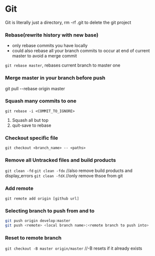 # Git

Git is literally just a directory, rm -rf .git to delete the git project

### Rebase(rewrite history with new base)

- only rebase commits you have locally 
- could also rebase all your branch commits to occur at end of current master to avoid a merge commit

`git rebase master`, rebases current branch to master one 

### Merge master in your branch before push

git pull --rebase origin master

### Squash many commits to one

`git rebase -i <COMMIT_TO_IGNORE>`
1. Squash all but top
2. quit-save to rebase

### Checkout specific file

`git checkout <branch_name> -- <paths>`

### Remove all Untracked files and build products

`git clean -fd`
`git clean -fdx` //also remove build products and display_errors
`git clean -fdX` //only remove thsoe from git

### Add remote

`git remote add origin [github url]`

### Selecting branch to push from and to

```bash
git push origin develop:master
git push <remote> <local branch name>:<remote branch to push into>
```

### Reset to remote branch

`git checkout -B master origin/master` //-B resets if it already exists

